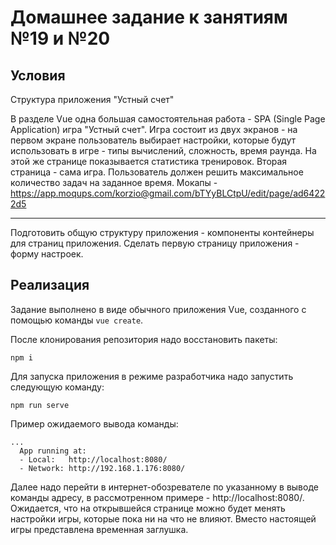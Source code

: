 # Домашнее задание к занятиям №19 и №20

## Условия

Структура приложения "Устный счет"

В разделе Vue одна большая самостоятельная работа - SPA (Single Page Application) игра "Устный счет".
Игра состоит из двух экранов - на первом экране пользователь выбирает настройки, которые будут использовать в игре - типы вычислений, сложность, время раунда.
На этой же странице показывается статистика тренировок.
Вторая страница - сама игра.
Пользователь должен решить максимальное количество задач на заданное время.
Мокапы - https://app.moqups.com/korzio@gmail.com/bTYyBLCtpU/edit/page/ad64222d5

---

Подготовить общую структуру приложения - компоненты контейнеры для страниц приложения.
Сделать первую страницу приложения - форму настроек. 

## Реализация

Задание выполнено в виде обычного приложения Vue, созданного с помощью команды `vue create`.

После клонирования репозитория надо восстановить пакеты:

```
npm i
```

Для запуска приложения в режиме разработчика надо запустить следующую команду:

```
npm run serve
```

Пример ожидаемого вывода команды:

```
...
  App running at:
  - Local:   http://localhost:8080/
  - Network: http://192.168.1.176:8080/
```

Далее надо перейти в интернет-обозревателе по указанному в выводе команды адресу, в рассмотренном примере - http://localhost:8080/. Ожидается, что на открывшейся странице можно будет менять настройки игры, которые пока ни на что не влияют. Вместо настоящей игры представлена временная заглушка.
